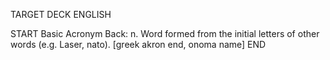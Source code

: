 TARGET DECK
ENGLISH

START
Basic
Acronym
Back: n. Word formed from the initial letters of other words (e.g. Laser, nato). [greek akron end, onoma name]
END
